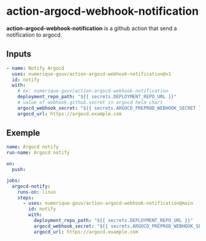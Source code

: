 # action-argocd-webhook-notification

**action-argocd-webhook-notification** is a github action that send a notification to argocd.

## Inputs

```yaml
- name: Notify Argocd
  uses: numerique-gouv/action-argocd-webhook-notification@v1
  id: notify
  with:
    # ex: numerique-gouv/action-argocd-webhook-notification
    deployment_repo_path: "${{ secrets.DEPLOYMENT_REPO_URL }}"
    # value of webhook.github.secret in argocd helm chart
    argocd_webhook_secret: "${{ secrets.ARGOCD_PREPROD_WEBHOOK_SECRET }}"
    argocd_url: https://argocd.example.com
```

## Exemple

```yaml
name: Argocd notify
run-name: Argocd notify

on:
  push:

jobs:
  argocd-notify:
    runs-on: linux
    steps:
      - uses: numerique-gouv/action-argocd-webhook-notification@main
        id: notify
        with:
          deployment_repo_path: "${{ secrets.DEPLOYMENT_REPO_URL }}"
          argocd_webhook_secret: "${{ secrets.ARGOCD_PREPROD_WEBHOOK_SECRET }}"
          argocd_url: https://argocd.example.com
```
